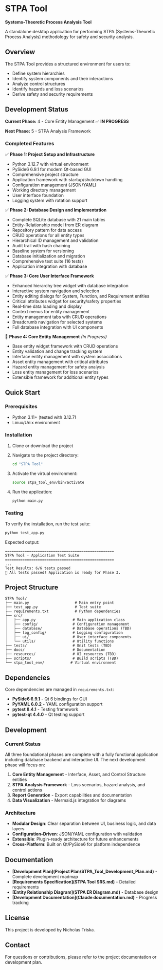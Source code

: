 # STPA Tool

**Systems-Theoretic Process Analysis Tool**

A standalone desktop application for performing STPA (Systems-Theoretic Process Analysis) methodology for safety and security analysis.

## Overview

The STPA Tool provides a structured environment for users to:
- Define system hierarchies
- Identify system components and their interactions
- Analyze control structures
- Identify hazards and loss scenarios
- Derive safety and security requirements

## Development Status

**Current Phase:** 4 - Core Entity Management ✅ **IN PROGRESS**

**Next Phase:** 5 - STPA Analysis Framework

### Completed Features

✅ **Phase 1: Project Setup and Infrastructure**
- Python 3.12.7 with virtual environment
- PySide6 6.9.1 for modern Qt-based GUI
- Comprehensive project structure
- Application framework with startup/shutdown handling
- Configuration management (JSON/YAML)
- Working directory management
- User interface foundation
- Logging system with rotation support

✅ **Phase 2: Database Design and Implementation**
- Complete SQLite database with 21 main tables
- Entity-Relationship model from ER diagram
- Repository pattern for data access
- CRUD operations for all entity types
- Hierarchical ID management and validation
- Audit trail with hash chaining
- Baseline system for versioning
- Database initialization and migration
- Comprehensive test suite (16 tests)
- Application integration with database

✅ **Phase 3: Core User Interface Framework**
- Enhanced hierarchy tree widget with database integration
- Interactive system navigation and selection
- Entity editing dialogs for System, Function, and Requirement entities
- Critical attributes widget for security/safety properties
- Real-time data loading and display
- Context menus for entity management
- Entity management tabs with CRUD operations
- Breadcrumb navigation for selected systems
- Full database integration with UI components

🔄 **Phase 4: Core Entity Management** *(In Progress)*
- Base entity widget framework with CRUD operations
- Entity validation and change tracking system
- Interface entity management with system associations
- Asset entity management with critical attributes
- Hazard entity management for safety analysis
- Loss entity management for loss scenarios
- Extensible framework for additional entity types

## Quick Start

### Prerequisites

- Python 3.11+ (tested with 3.12.7)
- Linux/Unix environment

### Installation

1. Clone or download the project
2. Navigate to the project directory:
   ```bash
   cd "STPA Tool"
   ```

3. Activate the virtual environment:
   ```bash
   source stpa_tool_env/bin/activate
   ```

4. Run the application:
   ```bash
   python main.py
   ```

### Testing

To verify the installation, run the test suite:

```bash
python test_app.py
```

Expected output:
```
==================================================
STPA Tool - Application Test Suite
==================================================
...
Test Results: 6/6 tests passed
🎉 All tests passed! Application is ready for Phase 3.
```

## Project Structure

```
STPA Tool/
├── main.py                     # Main entry point
├── test_app.py                 # Test suite
├── requirements.txt            # Python dependencies
├── src/
│   ├── app.py                 # Main application class
│   ├── config/                # Configuration management
│   ├── database/              # Database operations (TBD)
│   ├── log_config/            # Logging configuration
│   ├── ui/                    # User interface components
│   └── utils/                 # Utility functions
├── tests/                     # Unit tests (TBD)
├── docs/                      # Documentation
├── resources/                 # UI resources (TBD)
├── scripts/                   # Build scripts (TBD)
└── stpa_tool_env/            # Virtual environment
```

## Dependencies

Core dependencies are managed in `requirements.txt`:

- **PySide6 6.9.1** - Qt 6 bindings for GUI
- **PyYAML 6.0.2** - YAML configuration support
- **pytest 8.4.1** - Testing framework
- **pytest-qt 4.4.0** - Qt testing support

## Development

### Current Status

All three foundational phases are complete with a fully functional application including database backend and interactive UI. The next development phase will focus on:

1. **Core Entity Management** - Interface, Asset, and Control Structure entities
2. **STPA Analysis Framework** - Loss scenarios, hazard analysis, and control actions
3. **Report Generation** - Export capabilities and documentation
4. **Data Visualization** - Mermaid.js integration for diagrams

### Architecture

- **Modular Design**: Clear separation between UI, business logic, and data layers
- **Configuration-Driven**: JSON/YAML configuration with validation
- **Extensible**: Plugin-ready architecture for future enhancements
- **Cross-Platform**: Built on Qt/PySide6 for platform independence

## Documentation

- **[Development Plan](Project Plan/STPA_Tool_Development_Plan.md)** - Complete development roadmap
- **[Requirements Specification](STPA Tool SRS.md)** - Detailed requirements
- **[Entity Relationship Diagram](STPA ER Diagram.md)** - Database design
- **[Development Documentation](Claude documentation.md)** - Progress tracking

## License

This project is developed by Nicholas Triska.

## Contact

For questions or contributions, please refer to the project documentation or development plan.